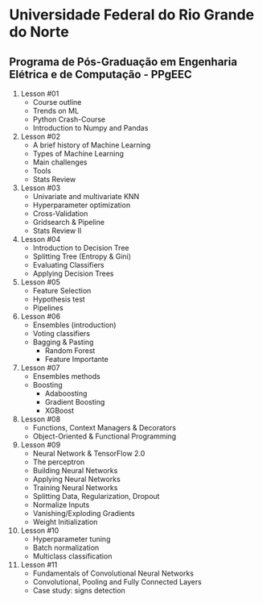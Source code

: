 # Universidade Federal do Rio Grande do Norte
## Programa de Pós-Graduação em Engenharia Elétrica e de Computação - PPgEEC

1. Lesson #01
	- Course outline
	- Trends on ML
	- Python Crash-Course
	- Introduction to Numpy and Pandas
2. Lesson #02
	- A brief history of Machine Learning
	- Types of Machine Learning
	- Main challenges
	- Tools
	- Stats Review
3. Lesson #03
	- Univariate and multivariate KNN
	- Hyperparameter optimization
	- Cross-Validation
	- Gridsearch & Pipeline
	- Stats Review II
4. Lesson #04 
	- Introduction to Decision Tree
	- Splitting Tree (Entropy & Gini)
	- Evaluating Classifiers
	- Applying Decision Trees
5. Lesson #05
	- Feature Selection
	- Hypothesis test
	- Pipelines
6. Lesson #06
	- Ensembles (introduction)
	- Voting classifiers
	- Bagging & Pasting
		- Random Forest
		- Feature Importante
7. Lesson #07
	- Ensembles methods
	- Boosting
		- Adaboosting
		- Gradient Boosting
		- XGBoost
8. Lesson #08
	- Functions, Context Managers & Decorators
	- Object-Oriented & Functional Programming
9. Lesson #09
	- Neural Network & TensorFlow 2.0
	- The perceptron
	- Building Neural Networks
	- Applying Neural Networks
	- Training Neural Networks
	- Splitting Data, Regularization, Dropout
	- Normalize Inputs
	- Vanishing/Exploding Gradients
	- Weight Initialization
10. Lesson #10
	- Hyperparameter tuning
	- Batch normalization
	- Multiclass classification
11. Lesson #11
	- Fundamentals of Convolutional Neural Networks
	- Convolutional, Pooling and Fully Connected Layers
	- Case study: signs detection



